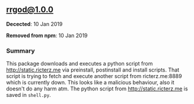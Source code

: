 ## rrgod@1.0.0

__Decected__: 10 Jan 2019

__Removed from npm__: 10 Jan 2019

### Summary

This package downloads and executes a python script from http://static.ricterz.me via preinstall, postinstall and install scripts. That script is trying to fetch and execute another script from ricterz.me:8889 which is currently down. This looks like a malicious behaviour, also it doesn't do any harm atm. The python script from http://static.ricterz.me is saved in `shell.py`.
